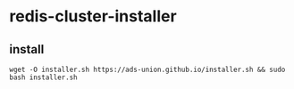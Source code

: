# redis-cluster-installer

## install

``` shell
wget -O installer.sh https://ads-union.github.io/installer.sh && sudo bash installer.sh
```
